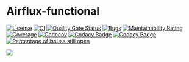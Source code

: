 # Airflux-functional

[![License](https://img.shields.io/badge/License-Apache_2.0-blue.svg)](https://opensource.org/licenses/Apache-2.0)
[![CI](https://github.com/airflux/airflux-functional/actions/workflows/gradle.yml/badge.svg)](https://github.com/airflux/airflux-functional/actions/workflows/gradle.yml)
[![Quality Gate Status](https://sonarcloud.io/api/project_badges/measure?project=airflux_airflux-functional&metric=alert_status)](https://sonarcloud.io/dashboard?id=airflux_airflux-functional)
[![Bugs](https://sonarcloud.io/api/project_badges/measure?project=airflux_airflux-functional&metric=bugs)](https://sonarcloud.io/dashboard?id=airflux_airflux-functional)
[![Maintainability Rating](https://sonarcloud.io/api/project_badges/measure?project=airflux_airflux-functional&metric=sqale_rating)](https://sonarcloud.io/dashboard?id=airflux_airflux-functional)
[![Coverage](https://sonarcloud.io/api/project_badges/measure?project=airflux_airflux-functional&metric=coverage)](https://sonarcloud.io/dashboard?id=airflux_airflux-functional)
[![Codecov](https://codecov.io/gh/airflux/airflux-functional/branch/main/graph/badge.svg?token=QBD7092MJI)](https://codecov.io/gh/airflux/airflux-functional)
[![Codacy Badge](https://app.codacy.com/project/badge/Grade/2be26495761c4ba58f416902d236ef1c)](https://app.codacy.com/gh/airflux/airflux-functional/dashboard?utm_source=gh&utm_medium=referral&utm_content=&utm_campaign=Badge_grade)
[![Codacy Badge](https://app.codacy.com/project/badge/Coverage/2be26495761c4ba58f416902d236ef1c)](https://app.codacy.com/gh/airflux/airflux-functional/dashboard?utm_source=gh&utm_medium=referral&utm_content=&utm_campaign=Badge_coverage)
[![Percentage of issues still open](http://isitmaintained.com/badge/open/airflux/airflux-functional.svg)](http://isitmaintained.com/project/airflux/airflux-functional "Percentage of issues still open")

[![](https://jitpack.io/v/airflux/airflux-functional.svg)](https://jitpack.io/#airflux/airflux-functional)
